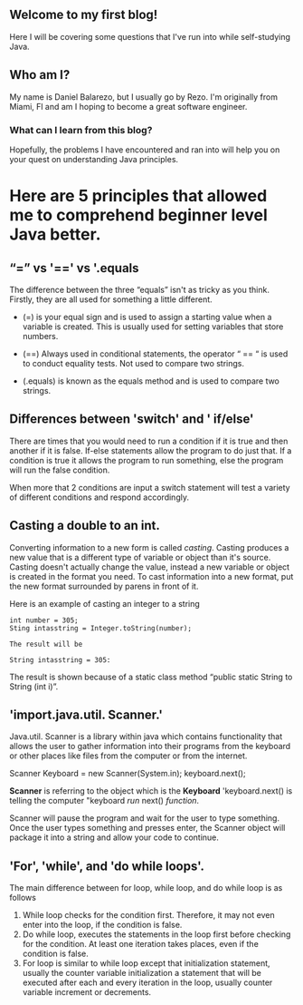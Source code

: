## Welcome to my first blog!
 Here I will be covering some questions that I've run into while self-studying Java.
 
## Who am I?
 My name is Daniel Balarezo, but I usually go by Rezo. I'm originally from Miami, Fl and am I hoping to become a great software engineer.

### What can I learn from this blog?
 Hopefully, the problems I have encountered and ran into will help you on your quest on understanding Java principles.

# Here are 5 principles that allowed me to comprehend beginner level Java better.

## “=” vs '==' vs '.equals

The difference between the three “equals” isn't as tricky as you think. Firstly, they are all used for something a little different.
* (=) is your equal sign and is used to assign a starting value when a variable is created. This is usually used for setting variables that store numbers.

* (==) Always used in conditional statements, the operator “ == “ is used to conduct equality tests. Not used to compare two strings.

* (.equals) is known as the equals method and is used to compare two strings. 

## Differences between 'switch' and ' if/else'

There are times that you would need to run a condition if it is true and then another if it is false. If-else statements allow the program to do just that. If a condition is true it allows the program to run something, else the program will run the false condition.

When more that 2 conditions are input a switch statement will test a variety of different conditions and respond accordingly.

## Casting a double to an int.

Converting information to a new form is called *casting*. Casting produces a new value that is a different type of variable or object than it's source. Casting doesn't actually change the value, instead a new variable or object is created in the format you need.
To cast information into a new format, put the new format surrounded by parens in front of it.

Here is an example of casting an integer to a string

```
int number = 305;
Sting intasstring = Integer.toString(number);

The result will be

String intasstring = 305:
```

The result is shown because of a static class method “public static String to String (int i)”.

## 'import.java.util. Scanner.'

Java.util. Scanner is a library within java which contains functionality that allows the user to gather information into their programs from the keyboard or other places like files from the computer or from the internet. 


Scanner Keyboard = new Scanner(System.in);
keyboard.next();

**Scanner** is referring to the object which is the **Keyboard**
'keyboard.next() is telling the computer "keyboard *run* next() *function*.

Scanner will pause the program and wait for the user to type something. Once the user types something and presses enter, the Scanner object will package it into a string and allow your code to continue.

## 'For', 'while', and 'do while loops'.

The main difference between for loop, while loop, and do while loop is as follows

1. While loop checks for the condition first. Therefore, it may not even enter into the loop, if the condition is false.
2. Do while loop, executes the statements in the loop first before checking for the condition. At least one iteration takes places, even
   if the condition is false.
3. For loop is similar to while loop except that initialization statement, usually the counter variable initialization
   a statement that will be executed after each and every iteration in the loop, usually counter variable increment or decrements.



